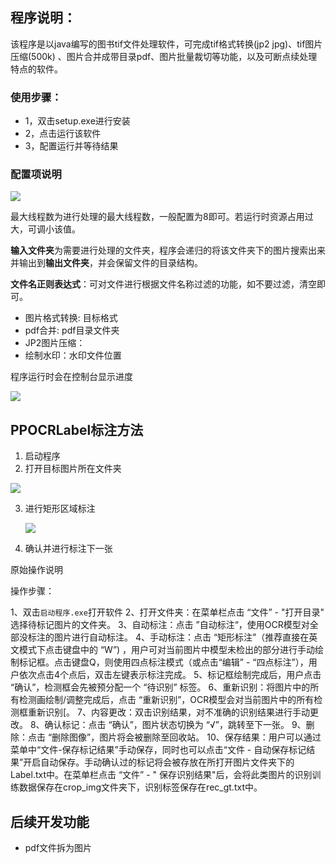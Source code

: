 ## 程序说明：

该程序是以java编写的图书tif文件处理软件，可完成tif格式转换(jp2 jpg)、tif图片压缩(500k)
、图片合并成带目录pdf、图片批量裁切等功能，以及可断点续处理特点的软件。

### 使用步骤：

- 1，双击setup.exe进行安装
- 2，点击运行该软件
- 3，配置运行并等待结果

### 配置项说明

![](https://s1.ax1x.com/2023/07/12/pCf1u59.png)

最大线程数为进行处理的最大线程数，一般配置为8即可。若运行时资源占用过大，可调小该值。

**输入文件夹**为需要进行处理的文件夹，程序会递归的将该文件夹下的图片搜索出来并输出到**输出文件夹**，并会保留文件的目录结构。

**文件名正则表达式**：可对文件进行根据文件名称过滤的功能，如不要过滤，清空即可。

- 图片格式转换: 目标格式
- pdf合并: pdf目录文件夹
- JP2图片压缩：
- 绘制水印：水印文件位置

程序运行时会在控制台显示进度

![](https://s1.ax1x.com/2023/07/12/pCf1w8I.png)

## PPOCRLabel标注方法

1. 启动程序
2. 打开目标图片所在文件夹

![](https://s1.ax1x.com/2023/07/13/pChaTBR.png)

3. 进行矩形区域标注

   ![](https://s1.ax1x.com/2023/07/13/pChd9HI.png)

4. 确认并进行标注下一张

原始操作说明

操作步骤：

1、双击`启动程序.exe`打开软件
2、打开文件夹：在菜单栏点击 “文件” - "打开目录" 选择待标记图片的文件夹。
3、自动标注：点击 ”自动标注“，使用OCR模型对全部没标注的图片进行自动标注。
4、手动标注：点击 “矩形标注”（推荐直接在英文模式下点击键盘中的 “W”)
，用户可对当前图片中模型未检出的部分进行手动绘制标记框。点击键盘Q，则使用四点标注模式（或点击“编辑” -
“四点标注”），用户依次点击4个点后，双击左键表示标注完成。
5、标记框绘制完成后，用户点击 “确认”，检测框会先被预分配一个 “待识别” 标签。
6、重新识别：将图片中的所有检测画绘制/调整完成后，点击 “重新识别”，OCR模型会对当前图片中的所有检测框重新识别[。
7、内容更改：双击识别结果，对不准确的识别结果进行手动更改。
8、确认标记：点击 “确认”，图片状态切换为 “√”，跳转至下一张。
9、删除：点击 “删除图像”，图片将会被删除至回收站。
10、保存结果：用户可以通过菜单中“文件-保存标记结果”手动保存，同时也可以点击“文件 -
自动保存标记结果”开启自动保存。手动确认过的标记将会被存放在所打开图片文件夹下的Label.txt中。在菜单栏点击 “文件” - "
保存识别结果"后，会将此类图片的识别训练数据保存在crop_img文件夹下，识别标签保存在rec_gt.txt中。

## 后续开发功能

- pdf文件拆为图片